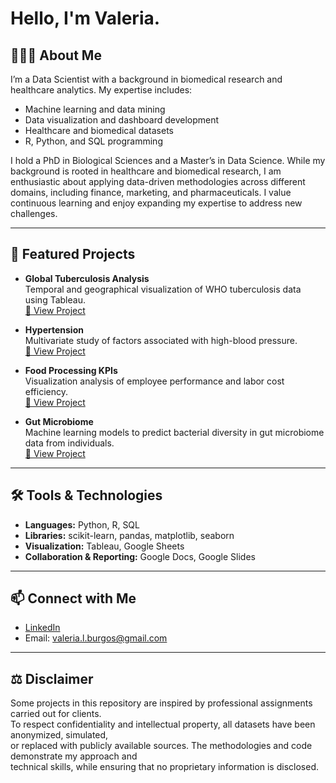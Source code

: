 

# Hello, I'm Valeria.

## 👩🏽‍💻 About Me  
I’m a Data Scientist with a background in biomedical research and healthcare analytics. My expertise includes:  
- Machine learning and data mining  
- Data visualization and dashboard development  
- Healthcare and biomedical datasets  
- R, Python, and SQL programming  

I hold a PhD in Biological Sciences and a Master’s in Data Science. While my background is rooted in healthcare and biomedical research, I am enthusiastic about applying data-driven methodologies across different domains, including finance, marketing, and pharmaceuticals. I value continuous learning and enjoy expanding my expertise to address new challenges.  



---

## 📂 Featured Projects  
- **Global Tuberculosis Analysis**  
  Temporal and geographical visualization of WHO tuberculosis data using Tableau.  
  [🔗 View Project](https://github.com/Valeria-DataScience/Tuberculosis-Temporal-and-geographical-evolution)  

- **Hypertension**  
  Multivariate study of factors associated with high-blood pressure.  
  [🔗 View Project](https://github.com/Valeria-DataScience/Hypertension)  

- **Food Processing KPIs**  
  Visualization analysis of employee performance and labor cost efficiency.  
  [🔗 View Project](https://github.com/Valeria-DataScience/Food-Processing-KPIs)  

- **Gut Microbiome**  
  Machine learning models to predict bacterial diversity in gut microbiome data from individuals.  
  [🔗 View Project](https://orcid.org/0000-0001-9776-0150)  
---

## 🛠️ Tools & Technologies  
- **Languages:** Python, R, SQL  
- **Libraries:** scikit-learn, pandas, matplotlib, seaborn  
- **Visualization:** Tableau, Google Sheets  
- **Collaboration & Reporting:** Google Docs, Google Slides   

---

## 📫 Connect with Me  
- [LinkedIn](https://www.linkedin.com/in/valeria-l-burgos/)
- Email: valeria.l.burgos@gmail.com


---

## ⚖️ Disclaimer  
Some projects in this repository are inspired by professional assignments carried out for clients.  
To respect confidentiality and intellectual property, all datasets have been anonymized, simulated,  
or replaced with publicly available sources. The methodologies and code demonstrate my approach and  
technical skills, while ensuring that no proprietary information is disclosed.





<!--
**Valeria-DataScience/Valeria-DataScience** is a ✨ _special_ ✨ repository because its `README.md` (this file) appears on your GitHub profile.

Here are some ideas to get you started:

- 🔭 I’m currently working on ...
- 🌱 I’m currently learning ...
- 👯 I’m looking to collaborate on ...
- 🤔 I’m looking for help with ...
- 💬 Ask me about ...
- 📫 How to reach me: ...
- 😄 Pronouns: ...
- ⚡ Fun fact: ...
-->
